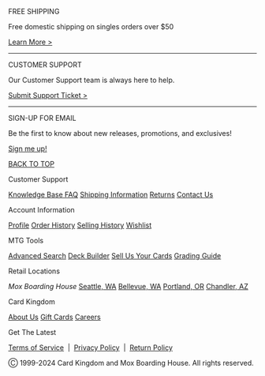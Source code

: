 FREE SHIPPING

Free domestic shipping on singles orders over $50

[Learn More >](https://cardkingdom.freshdesk.com/support/solutions/folders/3000008607)

* * *

CUSTOMER SUPPORT

Our Customer Support team is always here to help.

[Submit Support Ticket >](https://cardkingdom.freshdesk.com/support/tickets/new)

* * *

SIGN-UP FOR EMAIL

Be the first to know about new releases, promotions, and exclusives!

[Sign me up!](https://cardkingdom.attn.tv/p/Klu/landing-page)

[BACK TO TOP](#)

Customer Support

[Knowledge Base FAQ](https://cardkingdom.freshdesk.com/support/home) [Shipping Information](https://cardkingdom.freshdesk.com/support/solutions/articles/3000037550-how-are-cards-shipped) [Returns](https://cardkingdom.freshdesk.com/support/solutions/articles/3000043279-what-is-your-return-policy) [Contact Us](https://cardkingdom.freshdesk.com/support/home)

Account Information

[Profile](https://www.cardkingdom.com/myaccount/profile) [Order History](https://www.cardkingdom.com/myaccount/order_history) [Selling History](https://www.cardkingdom.com/myaccount/selling_history) [Wishlist](https://www.cardkingdom.com/myaccount/wishlist)

MTG Tools

[Advanced Search](https://www.cardkingdom.com/catalog/magic_the_gathering/search) [Deck Builder](https://www.cardkingdom.com/builder) [Sell Us Your Cards](https://www.cardkingdom.com/purchasing/how_to_sell) [Grading Guide](https://www.cardkingdom.com/purchasing/how_to_sell)

Retail Locations

_Mox Boarding House_ [Seattle, WA](https://www.moxboardinghouse.com/seattle/) [Bellevue, WA](https://www.moxboardinghouse.com/bellevue/) [Portland, OR](https://www.moxboardinghouse.com/portland/) [Chandler, AZ](https://www.moxboardinghouse.com/mox-is-coming-to-arizona/)

Card Kingdom

[About Us](https://www.cardkingdom.com/static/about) [Gift Cards](https://www.cardkingdom.com/catalog/giftcard) [Careers](https://workforcenow.adp.com/mascsr/default/mdf/recruitment/recruitment.html?cid=4e00c4de-a083-4ba9-9a7b-9098aaa719b9&ccId=19000101_000001&type=MP&lang=en_US)

Get The Latest

[](https://twitter.com/Card_Kingdom)[](https://www.facebook.com/CardKingdom/)[](https://www.youtube.com/c/cardkingdommtg)

[Terms of Service](https://www.cardkingdom.com/static/tos)  |  [Privacy Policy](https://www.cardkingdom.com/static/privacy)  |  [Return Policy](https://cardkingdom.freshdesk.com/support/solutions/articles/3000043279-what-is-your-return-policy)

Ⓒ 1999-2024 Card Kingdom and Mox Boarding House. All rights reserved.